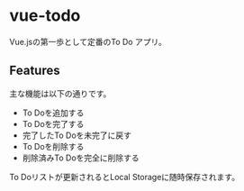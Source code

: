 # vue-todo
Vue.jsの第一歩として定番のTo Do アプリ。

## Features
主な機能は以下の通りです。
* To Doを追加する
* To Doを完了する
* 完了したTo Doを未完了に戻す
* To Doを削除する
* 削除済みTo Doを完全に削除する

To Doリストが更新されるとLocal Storageに随時保存されます。